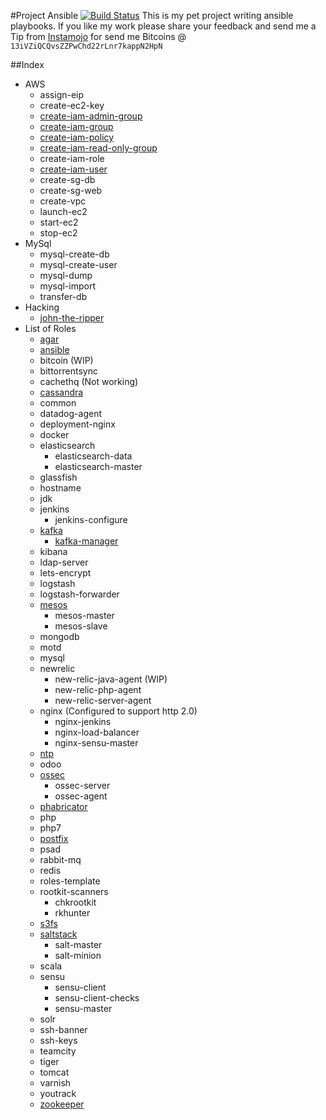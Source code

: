 #Project Ansible [![Build Status](https://travis-ci.org/adithyakhamithkar/ansible.svg?branch=master)](https://travis-ci.org/adithyakhamithkar/ansible)
This is my pet project writing ansible playbooks. If you like my work please share your feedback and send me a Tip from [Instamojo](https://www.instamojo.com/@adithyakhamithkar) for send me Bitcoins @ `13iVZiQCQvsZZPwChd22rLnr7kappN2HpN`

##Index
+ AWS
    - assign-eip
    - create-ec2-key
    - [create-iam-admin-group](https://github.com/adithyakhamithkar/ansible/blob/master/AWS/roles/create-iam-admin-group)
    - [create-iam-group](https://github.com/adithyakhamithkar/ansible/blob/master/AWS/roles/create-iam-group)
    - [create-iam-policy](https://github.com/adithyakhamithkar/ansible/blob/master/AWS/roles/create-iam-policy)
    - [create-iam-read-only-group](https://github.com/adithyakhamithkar/ansible/blob/master/AWS/roles/create-iam-read-only-group)
    - create-iam-role
    - [create-iam-user](https://github.com/adithyakhamithkar/ansible/blob/master/AWS/roles/create-iam-user)
    - create-sg-db
    - create-sg-web
    - create-vpc
    - launch-ec2
    - start-ec2
    - stop-ec2
+ MySql
    - mysql-create-db
    - mysql-create-user
    - mysql-dump
    - mysql-import
    - transfer-db
+ Hacking
    - [john-the-ripper](https://github.com/adithyakhamithkar/ansible/blob/master/Hacking/roles/john-the-ripper)
+ List of Roles
    - [agar](https://github.com/adithyakhamithkar/ansible/blob/master/roles/agar)
    - [ansible](https://github.com/adithyakhamithkar/ansible/blob/master/roles/ansible)
    - bitcoin (WIP)
    - bittorrentsync
    - cachethq (Not working)
    - [cassandra](https://github.com/adithyakhamithkar/ansible/blob/master/roles/cassandra)
    - common
    - datadog-agent
    - deployment-nginx
    - docker
    + elasticsearch
        - elasticsearch-data
        - elasticsearch-master
    - glassfish
    - hostname
    - jdk
    - jenkins
        - jenkins-configure
    - [kafka](https://github.com/adithyakhamithkar/ansible/blob/master/roles/kafka)
        - [kafka-manager](https://github.com/adithyakhamithkar/ansible/tree/master/roles/kafka-manager)
    - kibana
    - ldap-server
    - lets-encrypt
    - logstash
    - logstash-forwarder
    - [mesos](https://github.com/adithyakhamithkar/ansible/blob/master/roles/mesos)
        - mesos-master
        - mesos-slave
    - mongodb
    - motd
    - mysql
    - newrelic
        - new-relic-java-agent (WIP)
        - new-relic-php-agent
        - new-relic-server-agent
    - nginx (Configured to support http 2.0)
        - nginx-jenkins
        - nginx-load-balancer
        - nginx-sensu-master
    - [ntp](https://github.com/adithyakhamithkar/ansible/tree/master/roles/ntp)
    - odoo
    + [ossec](https://github.com/adithyakhamithkar/ansible/blob/master/roles/ossec-server)
        - ossec-server
        - ossec-agent  
    - [phabricator](https://github.com/adithyakhamithkar/ansible/blob/master/roles/phabricator)
    - php
    - php7
    - [postfix](https://github.com/adithyakhamithkar/ansible/tree/master/roles/postfix)
    - psad
    - rabbit-mq
    - redis
    - roles-template
    - rootkit-scanners
        - chkrootkit
        - rkhunter
    - [s3fs](https://github.com/adithyakhamithkar/ansible/blob/master/roles/s3fs)
    - [saltstack](https://github.com/adithyakhamithkar/ansible/tree/master/roles/salt-master)
        - salt-master
        - salt-minion
    - scala
    - sensu
        - sensu-client
        - sensu-client-checks
        - sensu-master
    - solr
    - ssh-banner
    - ssh-keys
    - teamcity
    - tiger
    - tomcat
    - varnish
    - youtrack
    - [zookeeper](https://github.com/adithyakhamithkar/ansible/blob/master/roles/zookeeper)
